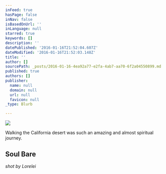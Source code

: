 ```yaml
---
inFeed: true
hasPage: false
inNav: false
isBasedOnUrl: ''
inLanguage: null
starred: true
keywords: []
description: ''
datePublished: '2016-01-16T21:52:04.607Z'
dateModified: '2016-01-16T21:52:03.148Z'
title: ''
author: []
sourcePath: _posts/2016-01-16-4ea92a77-e2fa-4ab7-aa70-6f2a04550899.md
published: true
authors: []
publisher:
  name: null
  domain: null
  url: null
  favicon: null
_type: Blurb

---
```

![](https://s3-us-west-2.amazonaws.com/the-grid-img/p/20fe435cca719636e70384387bf9c9bf8488c810.jpg)

Walking the California desert was such an amazing and almost spiritual journey.

## Soul Bare

_shot by Lorelei_